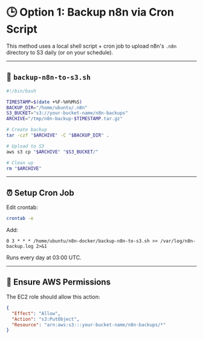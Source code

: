 # 🕒 Option 1: Backup n8n via Cron Script

This method uses a local shell script + cron job to upload n8n's `.n8n` directory to S3 daily (or on your schedule).

---

## 📄 `backup-n8n-to-s3.sh`

```bash
#!/bin/bash

TIMESTAMP=$(date +%F-%H%M%S)
BACKUP_DIR="/home/ubuntu/.n8n"
S3_BUCKET="s3://your-bucket-name/n8n-backups"
ARCHIVE="/tmp/n8n-backup-$TIMESTAMP.tar.gz"

# Create backup
tar -czf "$ARCHIVE" -C "$BACKUP_DIR" .

# Upload to S3
aws s3 cp "$ARCHIVE" "$S3_BUCKET/"

# Clean up
rm "$ARCHIVE"
```

---

## ⏰ Setup Cron Job

Edit crontab:

```bash
crontab -e
```

Add:

```cron
0 3 * * * /home/ubuntu/n8n-docker/backup-n8n-to-s3.sh >> /var/log/n8n-backup.log 2>&1
```

Runs every day at 03:00 UTC.

---

## 🔐 Ensure AWS Permissions

The EC2 role should allow this action:

```json
{
  "Effect": "Allow",
  "Action": "s3:PutObject",
  "Resource": "arn:aws:s3:::your-bucket-name/n8n-backups/*"
}
```
